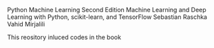 Python Machine Learning
Second Edition
Machine Learning and Deep Learning with Python,
scikit-learn, and TensorFlow
Sebastian Raschka
Vahid Mirjalili

This reository inluced codes in the book


